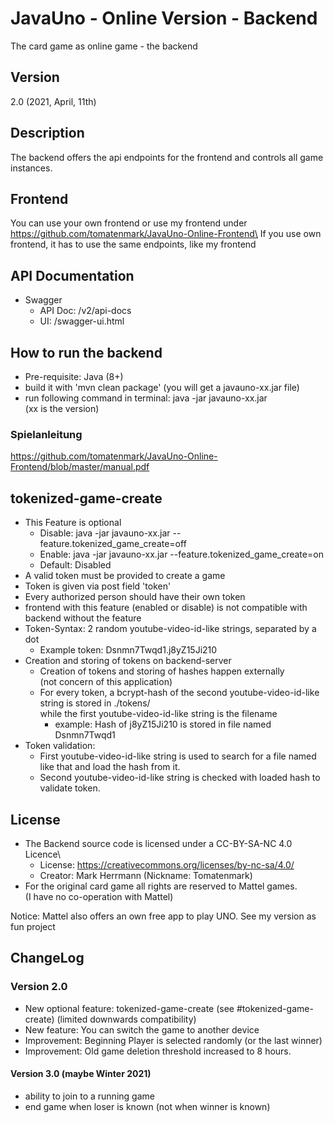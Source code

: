 # JavaUno - Online Version - Backend

The card game as online game - the backend

## Version
2.0 (2021, April, 11th)

## Description
The backend offers the api endpoints for the frontend and controls all game instances.

## Frontend
You can use your own frontend or use my frontend under https://github.com/tomatenmark/JavaUno-Online-Frontend\
If you use own frontend, it has to use the same endpoints, like my frontend

## API Documentation
* Swagger
    * API Doc: /v2/api-docs
    * UI: /swagger-ui.html
    
## How to run the backend
* Pre-requisite: Java (8+)
* build it with 'mvn clean package' (you will get a javauno-xx.jar file)
* run following command in terminal: java -jar javauno-xx.jar\
  (xx is the version)

### Spielanleitung
https://github.com/tomatenmark/JavaUno-Online-Frontend/blob/master/manual.pdf

## tokenized-game-create
* This Feature is optional
  * Disable: java -jar javauno-xx.jar --feature.tokenized_game_create=off
  * Enable: java -jar javauno-xx.jar --feature.tokenized_game_create=on
  * Default: Disabled
* A valid token must be provided to create a game
* Token is given via post field 'token'
* Every authorized person should have their own token
* frontend with this feature (enabled or disable) is not compatible with backend without the feature
* Token-Syntax: 2 random youtube-video-id-like strings, separated by a dot
  * Example token: Dsnmn7Twqd1.j8yZ15Ji210
* Creation and storing of tokens on backend-server
  * Creation of tokens and storing of hashes happen externally\
    (not concern of this application)
  * For every token, a bcrypt-hash of the second youtube-video-id-like string is stored in ./tokens/\
    while the first youtube-video-id-like string is the filename
    * example: Hash of j8yZ15Ji210 is stored in file named Dsnmn7Twqd1
* Token validation:
  * First youtube-video-id-like string is used to search for a file named like that and load the hash from it.
  * Second youtube-video-id-like string is checked with loaded hash to validate token.
  
## License
* The Backend source code is licensed under a CC-BY-SA-NC 4.0 Licence\
   * License: https://creativecommons.org/licenses/by-nc-sa/4.0/
   * Creator: Mark Herrmann (Nickname: Tomatenmark)
* For the original card game all rights are reserved to Mattel games.\
  (I have no co-operation with Mattel)
  
Notice: Mattel also offers an own free app to play UNO.
See my version as fun project

## ChangeLog

### Version 2.0
* New optional feature: tokenized-game-create (see #tokenized-game-create) (limited downwards compatibility)
* New feature: You can switch the game to another device
* Improvement: Beginning Player is selected randomly (or the last winner)
* Improvement: Old game deletion threshold increased to 8 hours.

#### Version 3.0 (maybe Winter 2021)
* ability to join to a running game
* end game when loser is known (not when winner is known)

